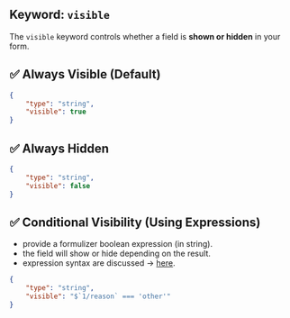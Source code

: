 ## Keyword: `visible`

The `visible` keyword controls whether a field is **shown or hidden** in your form.


## ✅ **Always Visible (Default)**

```json
{
    "type": "string",
    "visible": true
}
```

## ✅ **Always Hidden**

```json
{
    "type": "string",
    "visible": false
}
```

## ✅ **Conditional Visibility (Using Expressions)**

- provide a formulizer boolean expression (in string).
- the field will show or hide depending on the result.
- expression syntax  are discussed  → <a href=# onclick="goto('expression')">here</a>.

```json
{
    "type": "string",
    "visible": "$`1/reason` === 'other'"
}
```

